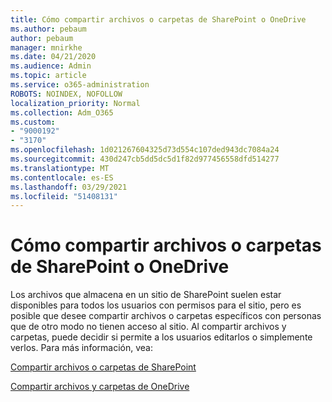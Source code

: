 ```yaml
---
title: Cómo compartir archivos o carpetas de SharePoint o OneDrive
ms.author: pebaum
author: pebaum
manager: mnirkhe
ms.date: 04/21/2020
ms.audience: Admin
ms.topic: article
ms.service: o365-administration
ROBOTS: NOINDEX, NOFOLLOW
localization_priority: Normal
ms.collection: Adm_O365
ms.custom:
- "9000192"
- "3170"
ms.openlocfilehash: 1d021267604325d73d554c107ded943dc7084a24
ms.sourcegitcommit: 430d247cb5dd5dc5d1f82d977456558dfd514277
ms.translationtype: MT
ms.contentlocale: es-ES
ms.lasthandoff: 03/29/2021
ms.locfileid: "51408131"
---
```

# <a name="how-to-share-sharepoint-or-onedrive-files-or-folders"></a>Cómo compartir archivos o carpetas de SharePoint o OneDrive

Los archivos que almacena en un sitio de SharePoint suelen estar disponibles para todos los usuarios con permisos para el sitio, pero es posible que desee compartir archivos o carpetas específicos con personas que de otro modo no tienen acceso al sitio. Al compartir archivos y carpetas, puede decidir si permite a los usuarios editarlos o simplemente verlos. Para más información, vea:

[Compartir archivos o carpetas de SharePoint](https://support.office.com/article/1fe37332-0f9a-4719-970e-d2578da4941c)

[Compartir archivos y carpetas de OneDrive](https://support.microsoft.com/office/share-onedrive-files-and-folders-9fcc2f7d-de0c-4cec-93b0-a82024800c07?ui=en-US&rs=en-US&ad=US&storagetype=stage)